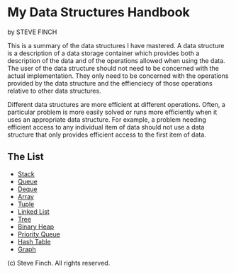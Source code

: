 # My Data Structures Handbook

by STEVE FINCH

This is a summary of the data structures I have mastered. A data structure is a description of a data storage
container which provides both a description of the data and of the operations allowed when using the data. The
user of the data structure should not need to be concerned with the actual implementation.
They only need to be concerned with the operations provided by the data structure and the effienciecy of those
operations relative to other data structures.

Different data structures are more efficient at different operations.  Often, a particular problem is more easily
solved or runs more efficiently when it uses an appropriate data structure. For example, a problem needing efficient
access to any individual item of data should not use a data structure that only provides efficient access to the first
item of data.


 
## The List

* [Stack](stack.md)
* [Queue](queue.md)
* [Deque](deque.md)
* [Array](array.md)
* [Tuple](tuple.md)
* [Linked List](linked_list.md)
* [Tree](tree.md)
* [Binary Heap](heap.md)
* [Priority Queue](priority_queue.md)
* [Hash Table](hast_table.md)
* [Graph](graph.md)

(c) Steve Finch. All rights reserved.

